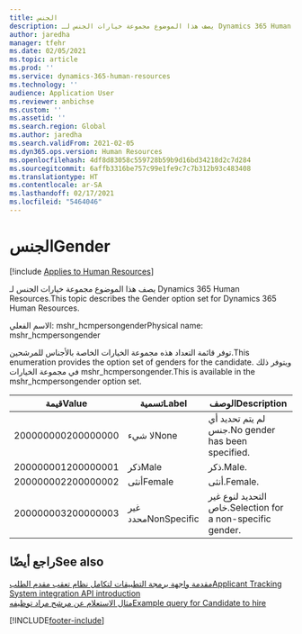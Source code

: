 ```yaml
---
title: الجنس
description: يصف هذا الموضوع مجموعة خيارات الجنس لـ Dynamics 365 Human Resources.
author: jaredha
manager: tfehr
ms.date: 02/05/2021
ms.topic: article
ms.prod: ''
ms.service: dynamics-365-human-resources
ms.technology: ''
audience: Application User
ms.reviewer: anbichse
ms.custom: ''
ms.assetid: ''
ms.search.region: Global
ms.author: jaredha
ms.search.validFrom: 2021-02-05
ms.dyn365.ops.version: Human Resources
ms.openlocfilehash: 4df8d83058c559728b59b9d16bd34218d2c7d284
ms.sourcegitcommit: 6affb3316be757c99e1fe9c7c7b312b93c483408
ms.translationtype: HT
ms.contentlocale: ar-SA
ms.lasthandoff: 02/17/2021
ms.locfileid: "5464046"
---
```

# <a name="gender"></a><span data-ttu-id="b6634-103">الجنس</span><span class="sxs-lookup"><span data-stu-id="b6634-103">Gender</span></span>

[!include [Applies to Human Resources](../includes/applies-to-hr.md)]

<span data-ttu-id="b6634-104">يصف هذا الموضوع مجموعة خيارات الجنس لـ Dynamics 365 Human Resources.</span><span class="sxs-lookup"><span data-stu-id="b6634-104">This topic describes the Gender option set for Dynamics 365 Human Resources.</span></span>

<span data-ttu-id="b6634-105">الاسم الفعلي: mshr_hcmpersongender</span><span class="sxs-lookup"><span data-stu-id="b6634-105">Physical name: mshr_hcmpersongender</span></span>

<span data-ttu-id="b6634-106">توفر قائمة التعداد هذه مجموعة الخيارات الخاصة بالأجناس للمرشحين.</span><span class="sxs-lookup"><span data-stu-id="b6634-106">This enumeration provides the option set of genders for the candidate.</span></span> <span data-ttu-id="b6634-107">ويتوفر ذلك في مجموعة الخيارات mshr_hcmpersongender.</span><span class="sxs-lookup"><span data-stu-id="b6634-107">This is available in the mshr_hcmpersongender option set.</span></span>

| <span data-ttu-id="b6634-108">قيمة</span><span class="sxs-lookup"><span data-stu-id="b6634-108">Value</span></span> | <span data-ttu-id="b6634-109">تسمية</span><span class="sxs-lookup"><span data-stu-id="b6634-109">Label</span></span> | <span data-ttu-id="b6634-110">الوصف</span><span class="sxs-lookup"><span data-stu-id="b6634-110">Description</span></span> |
| --- | --- | --- |
| <span data-ttu-id="b6634-111">200000000</span><span class="sxs-lookup"><span data-stu-id="b6634-111">200000000</span></span> | <span data-ttu-id="b6634-112">لا شيء</span><span class="sxs-lookup"><span data-stu-id="b6634-112">None</span></span> | <span data-ttu-id="b6634-113">لم يتم تحديد أي جنس.</span><span class="sxs-lookup"><span data-stu-id="b6634-113">No gender has been specified.</span></span> |
| <span data-ttu-id="b6634-114">200000001</span><span class="sxs-lookup"><span data-stu-id="b6634-114">200000001</span></span> | <span data-ttu-id="b6634-115">ذكر</span><span class="sxs-lookup"><span data-stu-id="b6634-115">Male</span></span> | <span data-ttu-id="b6634-116">ذكر.</span><span class="sxs-lookup"><span data-stu-id="b6634-116">Male.</span></span> |
| <span data-ttu-id="b6634-117">200000002</span><span class="sxs-lookup"><span data-stu-id="b6634-117">200000002</span></span> | <span data-ttu-id="b6634-118">أنثى</span><span class="sxs-lookup"><span data-stu-id="b6634-118">Female</span></span> | <span data-ttu-id="b6634-119">أنثى.</span><span class="sxs-lookup"><span data-stu-id="b6634-119">Female.</span></span> |
| <span data-ttu-id="b6634-120">200000003</span><span class="sxs-lookup"><span data-stu-id="b6634-120">200000003</span></span> | <span data-ttu-id="b6634-121">غير محدد</span><span class="sxs-lookup"><span data-stu-id="b6634-121">NonSpecific</span></span> | <span data-ttu-id="b6634-122">التحديد لنوع غير خاص.</span><span class="sxs-lookup"><span data-stu-id="b6634-122">Selection for a non-specific gender.</span></span> |

## <a name="see-also"></a><span data-ttu-id="b6634-123">راجع أيضًا</span><span class="sxs-lookup"><span data-stu-id="b6634-123">See also</span></span>

[<span data-ttu-id="b6634-124">مقدمة واجهة برمجة التطبيقات لتكامل نظام تعقب مقدم الطلب</span><span class="sxs-lookup"><span data-stu-id="b6634-124">Applicant Tracking System integration API introduction</span></span>](hr-admin-integration-ats-api-introduction.md)<br>
[<span data-ttu-id="b6634-125">مثال الاستعلام عن مرشح مراد توظيفه</span><span class="sxs-lookup"><span data-stu-id="b6634-125">Example query for Candidate to hire</span></span>](hr-admin-integration-ats-api-candidate-to-hire-example-query.md)


[!INCLUDE[footer-include](../includes/footer-banner.md)]